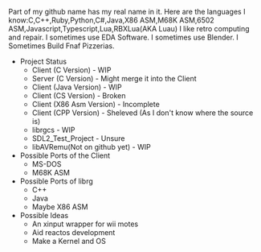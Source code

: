    Part of my github name has my real name in it. 
   Here are the languages I know:C,C++,Ruby,Python,C#,Java,X86 ASM,M68K ASM,6502 ASM,Javascript,Typescript,Lua,RBXLua(AKA Luau)
    I like retro computing and repair. I sometimes use EDA Software. I sometimes use Blender. I Sometimes Build Fnaf Pizzerias.

- Project Status
  - Client (C Version) - WIP
  - Server (C Version) - Might merge it into the Client
  - Client (Java Version) - WIP
  - Client (CS Version) - Broken
  - Client (X86 Asm Version) - Incomplete
  - Client (CPP Version) - Sheleved (As I don't know where the source is)
  - librgcs - WIP
  - SDL2_Test_Project - Unsure
  - libAVRemu(Not on github yet) - WIP
- Possible Ports of the Client
  - MS-DOS
  - M68K ASM
- Possible Ports of librg
    - C++
    - Java
    - Maybe X86 ASM
- Possible Ideas
   - An xinput wrapper for wii motes
   - Aid reactos development
   - Make a Kernel and OS
